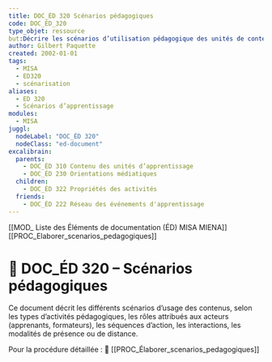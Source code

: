 ```yaml
---
title: DOC_ÉD 320 Scénarios pédagogiques
code: DOC_ÉD_320
type_objet: ressource
but:Décrire les scénarios d’utilisation pédagogique des unités de contenu : déroulement des activités, interactions, modalités, rôles des acteurs.
author: Gilbert Paquette
created: 2002-01-01
tags:
  - MISA
  - ED320
  - scénarisation
aliases:
  - ED 320
  - Scénarios d’apprentissage
modules:
  - MISA
juggl:
  nodeLabel: "DOC_ÉD 320"
  nodeClass: "ed-document"
excalibrain:
  parents:
    - DOC_ÉD 310 Contenu des unités d’apprentissage
    - DOC_ÉD 230 Orientations médiatiques
  children:
    - DOC_ÉD 322 Propriétés des activités
  friends:
    - DOC_ÉD 222 Réseau des événements d'apprentissage
---
```

[[MOD_ Liste des Éléments de documentation (ÉD) MISA MIENA]] 
[[PROC_Elaborer_scenarios_pedagogiques]] 
# 📘 DOC_ÉD 320 – Scénarios pédagogiques

Ce document décrit les différents scénarios d’usage des contenus, selon les types d’activités pédagogiques, les rôles attribués aux acteurs (apprenants, formateurs), les séquences d’action, les interactions, les modalités de présence ou de distance.

Pour la procédure détaillée : 🔗 [[PROC_Élaborer_scenarios_pedagogiques]]
